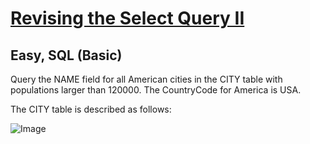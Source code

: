 # [Revising the Select Query II](https://www.hackerrank.com/challenges/revising-the-select-query-2/problem?isFullScreen=true)

## Easy, SQL (Basic)
Query the NAME field for all American cities in the CITY table with populations larger than 120000. The CountryCode for America is USA.

The CITY table is described as follows:

![Image](https://github.com/user-attachments/assets/062b2955-84c2-48bb-83f9-2834b51625b2)
